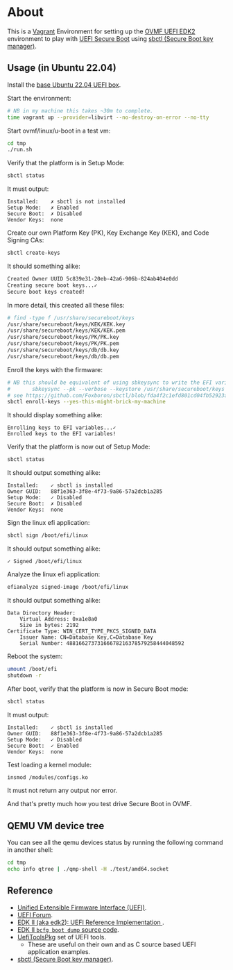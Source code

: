 # About

This is a [Vagrant](https://www.vagrantup.com/) Environment for setting up
the [OVMF UEFI EDK2](https://github.com/tianocore/edk2) environment to play
with [UEFI Secure Boot](https://en.wikipedia.org/wiki/Unified_Extensible_Firmware_Interface#SECURE-BOOT) using [sbctl (Secure Boot key manager)](https://github.com/Foxboron/sbctl).

## Usage (in Ubuntu 22.04)

Install the [base Ubuntu 22.04 UEFI box](https://github.com/rgl/ubuntu-vagrant).

Start the environment:

```bash
# NB in my machine this takes ~30m to complete.
time vagrant up --provider=libvirt --no-destroy-on-error --no-tty
```

Start ovmf/linux/u-boot in a test vm:

```bash
cd tmp
./run.sh
```

Verify that the platform is in Setup Mode:

```bash
sbctl status
```

It must output:

```plain
Installed:    ✗ sbctl is not installed
Setup Mode:   ✗ Enabled
Secure Boot:  ✗ Disabled
Vendor Keys:  none
```

Create our own Platform Key (PK), Key Exchange Key (KEK), and Code Signing CAs:

```bash
sbctl create-keys
```

It should something alike:

```bash
Created Owner UUID 5c839e31-20eb-42a6-906b-824ab404e0dd
Creating secure boot keys...✓ 
Secure boot keys created!
```

In more detail, this created all these files:

```bash
# find -type f /usr/share/secureboot/keys
/usr/share/secureboot/keys/KEK/KEK.key
/usr/share/secureboot/keys/KEK/KEK.pem
/usr/share/secureboot/keys/PK/PK.key
/usr/share/secureboot/keys/PK/PK.pem
/usr/share/secureboot/keys/db/db.key
/usr/share/secureboot/keys/db/db.pem
```

Enroll the keys with the firmware:

```bash
# NB this should be equivalent of using sbkeysync to write the EFI variables as:
#       sbkeysync --pk --verbose --keystore /usr/share/secureboot/keys
# see https://github.com/Foxboron/sbctl/blob/fda4f2c1efd801cd04fb52923afcdb34baa42369/keys.go#L114-L115
sbctl enroll-keys --yes-this-might-brick-my-machine
```

It should display something alike:

```plain
Enrolling keys to EFI variables...✓ 
Enrolled keys to the EFI variables!
```

Verify that the platform is now out of Setup Mode:

```bash
sbctl status
```

It should output something alike:

```plain
Installed:    ✓ sbctl is installed
Owner GUID:   88f1e363-3f8e-4f73-9a86-57a2dcb1a285
Setup Mode:   ✓ Disabled
Secure Boot:  ✗ Disabled
Vendor Keys:  none
```

Sign the linux efi application:

```bash
sbctl sign /boot/efi/linux
```

It should output something alike:

```plain
✓ Signed /boot/efi/linux
```

Analyze the linux efi application:

```bash
efianalyze signed-image /boot/efi/linux
```

It should output something alike:

```plain
Data Directory Header:
	Virtual Address: 0xa1e8a0
	Size in bytes: 2192
Certificate Type: WIN_CERT_TYPE_PKCS_SIGNED_DATA
	Issuer Name: CN=Database Key,C=Database Key
	Serial Number: 48816627373166678216378579258444048592
```

Reboot the system:

```bash
umount /boot/efi
shutdown -r
```

After boot, verify that the platform is now in Secure Boot mode:

```bash
sbctl status
```

It must output:

```plain
Installed:    ✓ sbctl is installed
Owner GUID:   88f1e363-3f8e-4f73-9a86-57a2dcb1a285
Setup Mode:   ✓ Disabled
Secure Boot:  ✓ Enabled
Vendor Keys:  none
```

Test loading a kernel module:

```bash
insmod /modules/configs.ko
```

It must not return any output nor error.

And that's pretty much how you test drive Secure Boot in OVMF.

## QEMU VM device tree

You can see all the qemu devices status by running the following command in another shell:

```bash
cd tmp
echo info qtree | ./qmp-shell -H ./test/amd64.socket
```

## Reference

* [Unified Extensible Firmware Interface (UEFI)](https://en.wikipedia.org/wiki/Unified_Extensible_Firmware_Interface).
* [UEFI Forum](http://www.uefi.org/).
* [EDK II (aka edk2): UEFI Reference Implementation ](https://github.com/tianocore/edk2).
* [EDK II `bcfg boot dump` source code](https://github.com/tianocore/edk2/blob/976d0353a6ce48149039849b52bb67527be5b580/ShellPkg/Library/UefiShellBcfgCommandLib/UefiShellBcfgCommandLib.c#L1301).
* [UefiToolsPkg](https://github.com/andreiw/UefiToolsPkg) set of UEFI tools.
  * These are useful on their own and as C source based UEFI application examples.
* [sbctl (Secure Boot key manager)](https://github.com/Foxboron/sbctl).
